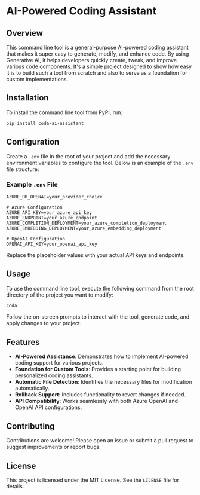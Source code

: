 # AI-Powered Coding Assistant

## Overview

This command line tool is a general-purpose AI-powered coding assistant that makes it super easy to generate, modify, and enhance code. By using Generative AI, it helps developers quickly create, tweak, and improve various code components. It's a simple project designed to show how easy it is to build such a tool from scratch and also to serve as a foundation for custom implementations.

## Installation

To install the command line tool from PyPI, run:

```bash
pip install coda-ai-assistant
```

## Configuration

Create a `.env` file in the root of your project and add the necessary environment variables to configure the tool. Below is an example of the `.env` file structure:

### Example `.env` File

```plaintext
AZURE_OR_OPENAI=your_provider_choice

# Azure Configuration
AZURE_API_KEY=your_azure_api_key
AZURE_ENDPOINT=your_azure_endpoint
AZURE_COMPLETION_DEPLOYMENT=your_azure_completion_deployment
AZURE_EMBEDDING_DEPLOYMENT=your_azure_embedding_deployment

# OpenAI Configuration
OPENAI_API_KEY=your_openai_api_key
```

Replace the placeholder values with your actual API keys and endpoints.

## Usage

To use the command line tool, execute the following command from the root directory of the project you want to modify:

```bash
coda
```

Follow the on-screen prompts to interact with the tool, generate code, and apply changes to your project.

## Features

- **AI-Powered Assistance**: Demonstrates how to implement AI-powered coding support for various projects.
- **Foundation for Custom Tools**: Provides a starting point for building personalized coding assistants.
- **Automatic File Detection**: Identifies the necessary files for modification automatically.
- **Rollback Support**: Includes functionality to revert changes if needed.
- **API Compatibility**: Works seamlessly with both Azure OpenAI and OpenAI API configurations.

## Contributing

Contributions are welcome! Please open an issue or submit a pull request to suggest improvements or report bugs.

## License

This project is licensed under the MIT License. See the `LICENSE` file for details.
